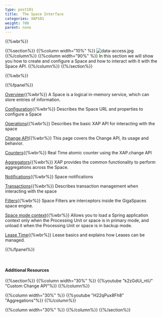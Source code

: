 ```yaml
---
type: post101
title:  The Space Interface
categories: XAP101
weight: 700
parent: none
---
```


{{%wbr%}}

{{%section%}}
{{%column width="10%" %}}
![data-access.jpg](/attachment_files/subject/data-access.png)
{{%/column%}}
{{%column width="90%" %}}
In this section we will show you how to create and configure a Space and how to interact with it with the Space API.
{{%/column%}}
{{%/section%}}

{{%wbr%}}

{{%fpanel%}}

[Overview](./the-gigaspace-interface.html){{%wbr%}}
A Space is a logical in-memory service, which can store entries of information.

[Configuration](./the-space-configuration.html){{%wbr%}}
Describes the Space URL and properties to configure a Space

[Operations](./the-space-operations.html){{%wbr%}}
Describes the basic XAP API for interacting with the space

[Change API](./change-api-overview.html){{%wbr%}}
This page covers the Change API, its usage and behavior.

[Counters](./the-space-counters.html){{%wbr%}}
Real Time atomic counter using the XAP.change API

[Aggregators](./aggregators.html){{%wbr%}}
XAP provides the common functionality to perform aggregations across the Space.

[Notifications](./the-space-notifications.html){{%wbr%}}
Space notifications

[Transactions](./the-space-transactions.html){{%wbr%}}
Describes transaction management when interacting with the space

[Filters](./the-space-filters.html){{%wbr%}}
Space Filters are interceptors inside the GigaSpaces space engine.

[Space mode context](./space-mode-context-loader.html){{%wbr%}}
Allows you to load a Spring application context only when the Processing Unit or space is in primary mode, and unload it when the Processing Unit or space is in backup mode.

[Lease Time](./leases-automatic-expiration.html){{%wbr%}}
Lease basics and explains how Leases can be managed.

{{%/fpanel%}}


<br>

#### Additional Resources


{{%section%}}
{{%column width="30%"  %}}
{{%youtube "k2zGdUi_ntU"  "Custom Change API"%}}
{{%/column%}}

{{%column width="30%"  %}}
{{%youtube "H22qPux8Fh8"  "Aggregations"%}}
{{%/column%}}

{{%column width="30%"  %}}
{{%/column%}}
{{%/section%}}




